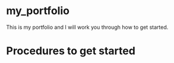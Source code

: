 <h1> my_portfolio </h1>
<p>This is my portfolio and I will work you through how to get started. </p>
<h1>Procedures to get started </h1>
